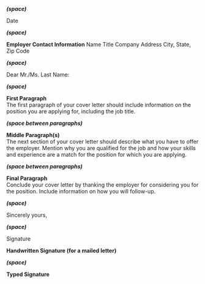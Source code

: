 ***(space)***  

Date  

***(space)***  

**Employer Contact Information**
Name
Title
Company
Address
City, State, Zip Code

***(space)***  

Dear Mr./Ms. Last Name:  

***(space)***  

**First Paragraph**  
The first paragraph of your cover letter should include information on the position you are applying for, including the job title.

***(space between paragraphs)***  

**Middle Paragraph(s)**  
 The next section of your cover letter should describe what you have to offer the employer. Mention why you are qualified for the job and how your skills and experience are a match for the position for which you are applying.</p>

***(space between paragraphs)***  

**Final Paragraph**   
Conclude your cover letter by thanking the employer for considering you for the position. Include information on how you will follow-up.</p>

***(space)***  

Sincerely yours,

***(space)***  

Signature

**Handwritten Signature (for a mailed letter)**

***(space)***  

**Typed Signature**

